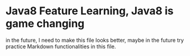 # Java8 Feature Learning, Java8 is game changing

in the future, I need to make this file looks better, maybe in the future try practice Markdown functionalities in this file. 
